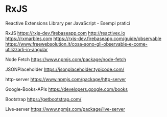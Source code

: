 # RxJS
Reactive Extensions Library per JavaScript - Esempi pratici


RxJS
<a href="https://rxjs-dev.firebaseapp.com/">https://rxjs-dev.firebaseapp.com</a>
<a href="http://reactivex.io/">http://reactivex.io</a>
<a href="https://rxmarbles.com/">https://rxmarbles.com</a>
<a href="https://rxjs-dev.firebaseapp.com/guide/observable">https://rxjs-dev.firebaseapp.com/guide/observable</a>
<a href="https://www.freewebsolution.it/cosa-sono-gli-observable-e-come-utilizzarli-in-angular/">https://www.freewebsolution.it/cosa-sono-gli-observable-e-come-utilizzarli-in-angular</a>

Node Fetch
<a href="https://www.npmjs.com/package/node-fetch">https://www.npmjs.com/package/node-fetch</a>

JSONPlaceholder
<a href="https://jsonplaceholder.typicode.com/">https://jsonplaceholder.typicode.com/</a>

http-server
<a href="https://www.npmjs.com/package/http-server">https://www.npmjs.com/package/http-server</a>

Google-Books-APIs
<a href="https://developers.google.com/books">https://developers.google.com/books</a>

Bootstrap
<a href="https://getbootstrap.com/">https://getbootstrap.com/</a>

Live-server
<a href="https://www.npmjs.com/package/live-server">https://www.npmjs.com/package/live-server</a>
